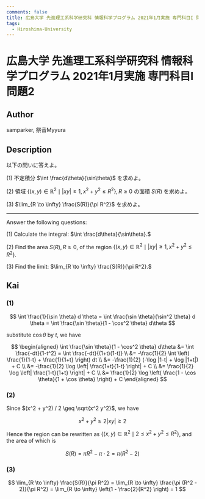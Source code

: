 ```yaml
---
comments: false
title: 広島大学 先進理工系科学研究科 情報科学プログラム 2021年1月実施 専門科目I 問題2
tags:
  - Hiroshima-University
---
```

# 広島大学 先進理工系科学研究科 情報科学プログラム 2021年1月実施 専門科目I 問題2


## **Author**
samparker, 祭音Myyura

## **Description**
以下の問いに答えよ。

(1) 不定積分 $\int \frac{d\theta}{\sin\theta}$ を求めよ。

(2) 領域 $\left\{(x,y) \in \mathbb{R}^2 \mid |xy| \geq 1, x^2 + y^2 \leq R^2 \right\}, R \geq 0$ の面積 $S(R)$ を求めよ。

(3) $\lim_{R \to \infty} \frac{S(R)}{\pi R^2}$ を求めよ。

--------------------------------------------------------

Answer the following questions:

(1) Calculate the integral: $\int \frac{d\theta}{\sin\theta}.$

(2) Find the area $S(R), R \geq 0,$ of the region $\left\{(x,y) \in \mathbb{R}^2 \mid |xy| \geq 1, x^2 + y^2 \leq R^2 \right\}.$

(3) Find the limit: $\lim_{R \to \infty} \frac{S(R)}{\pi R^2}.$

## **Kai**
### (1)

$$
\int \frac{1}{\sin \theta} d \theta = \int \frac{\sin \theta}{\sin^2 \theta} d \theta = \int \frac{\sin \theta}{1 - \cos^2 \theta} d\theta
$$

substitute $\cos \theta$ by $t$, we have

$$
\begin{aligned}
\int \frac{\sin \theta}{1 - \cos^2 \theta} d\theta &= \int \frac{-dt}{1-t^2} = \int \frac{-dt}{(1+t)(1-t)} \\
&= -\frac{1}{2} \int \left( \frac{1}{1-t} + \frac{1}{1+t} \right) dt \\
&= -\frac{1}{2} (-\log |1-t| + \log |1+t|) + C \\
&= -\frac{1}{2} \log \left| \frac{1+t}{1-t} \right| + C \\
&= \frac{1}{2} \log \left| \frac{1-t}{1+t} \right| + C \\
&= \frac{1}{2} \log \left( \frac{1 - \cos \theta}{1 + \cos \theta} \right) + C
\end{aligned}
$$

### (2)
Since $(x^2 + y^2) / 2 \geq \sqrt{x^2 y^2}$, we have

$$
x^2 + y^2 \geq 2 |xy| \geq 2
$$

Hence the region can be rewritten as $\{(x,y) \in \mathbb{R}^2 \mid 2 \leq x^2 + y^2 \leq R^2\}$, and the area of which is

$$
S(R) = \pi R^2 - \pi \cdot2 = \pi (R^2 - 2)
$$

### (3)

$$
\lim_{R \to \infty} \frac{S(R)}{\pi R^2} = \lim_{R \to \infty} \frac{\pi (R^2 - 2)}{\pi R^2} = \lim_{R \to \infty} \left(1 - \frac{2}{R^2} \right) = 1
$$
